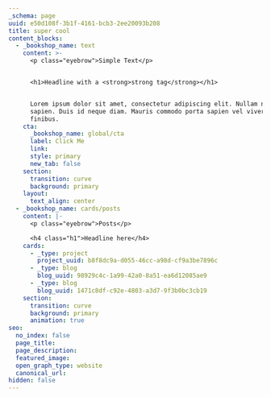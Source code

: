 ```yaml
---
_schema: page
uuid: e50d108f-3b1f-4161-bcb3-2ee20093b208
title: super cool
content_blocks:
  - _bookshop_name: text
    content: >-
      <p class="eyebrow">Simple Text</p>


      <h1>Headline with a <strong>strong tag</strong></h1>


      Lorem ipsum dolor sit amet, consectetur adipiscing elit. Nullam non tellus
      sapien. Duis id neque diam. Mauris commodo porta sapien vel viverra. Sed
      finibus.
    cta:
      _bookshop_name: global/cta
      label: Click Me
      link:
      style: primary
      new_tab: false
    section:
      transition: curve
      background: primary
    layout:
      text_align: center
  - _bookshop_name: cards/posts
    content: |-
      <p class="eyebrow">Posts</p>

      <h4 class="h1">Headline here</h4>
    cards:
      - _type: project
        project_uuid: b8f8dc9a-d055-46cc-a98d-cf9a3be7896c
      - _type: blog
        blog_uuid: 98929c4c-1a99-42a0-8a51-ea6d12085ae9
      - _type: blog
        blog_uuid: 1471c8df-c92e-4803-a3d7-9f3b0bc3cb19
    section:
      transition: curve
      background: primary
      animation: true
seo:
  no_index: false
  page_title:
  page_description:
  featured_image:
  open_graph_type: website
  canonical_url:
hidden: false
---
```

